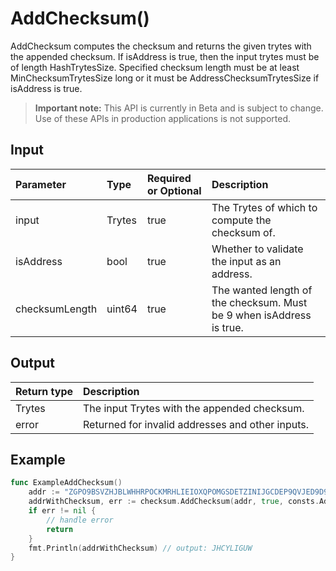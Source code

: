 # AddChecksum()
AddChecksum computes the checksum and returns the given trytes with the appended checksum. If isAddress is true, then the input trytes must be of length HashTrytesSize. Specified checksum length must be at least MinChecksumTrytesSize long or it must be AddressChecksumTrytesSize if isAddress is true.
> **Important note:** This API is currently in Beta and is subject to change. Use of these APIs in production applications is not supported.


## Input

| Parameter       | Type | Required or Optional | Description |
|:---------------|:--------|:--------| :--------|
| input | Trytes | true | The Trytes of which to compute the checksum of.  |
| isAddress | bool | true | Whether to validate the input as an address.  |
| checksumLength | uint64 | true | The wanted length of the checksum. Must be 9 when isAddress is true.  |




## Output

| Return type     | Description |
|:---------------|:--------|
| Trytes | The input Trytes with the appended checksum. |
| error | Returned for invalid addresses and other inputs. |




## Example

```go
func ExampleAddChecksum() 
	addr := "ZGPO9BSVZHJBLWHHRPOCKMRHLIEIOXQPOMGSDETZINIJGCDEP9QVJED9D9IUHNPPVDINQ9GOSLY9KWZGC"
	addrWithChecksum, err := checksum.AddChecksum(addr, true, consts.AddressChecksumTrytesSize)
	if err != nil {
		// handle error
		return
	}
	fmt.Println(addrWithChecksum) // output: JHCYLIGUW
}

```
